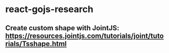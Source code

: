 # react-gojs-research
## Create custom shape with JointJS: https://resources.jointjs.com/tutorials/joint/tutorials/Tsshape.html